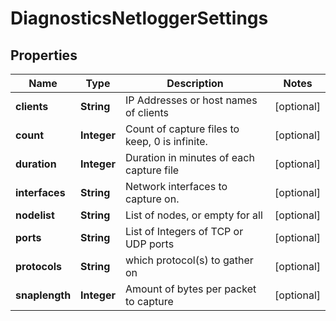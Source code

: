 
# DiagnosticsNetloggerSettings

## Properties
Name | Type | Description | Notes
------------ | ------------- | ------------- | -------------
**clients** | **String** | IP Addresses or host names of clients |  [optional]
**count** | **Integer** | Count of capture files to keep, 0 is infinite. |  [optional]
**duration** | **Integer** | Duration in minutes of each capture file |  [optional]
**interfaces** | **String** | Network interfaces to capture on. |  [optional]
**nodelist** | **String** | List of nodes, or empty for all |  [optional]
**ports** | **String** | List of Integers of TCP or UDP ports |  [optional]
**protocols** | **String** | which protocol(s) to gather on |  [optional]
**snaplength** | **Integer** | Amount of bytes per packet to capture |  [optional]



